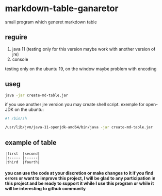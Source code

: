 # markdown-table-ganaretor
small program which generet markdown table

## reguire
1. java 11 (testing only for this version maybe work with another version of jre)
2. console

testing only on the ubuntu 19, on the window maybe problem with encoding

## useg
```bash
java -jar create-md-table.jar
```
if you use another jre version you may create shell script. exemple for open-JDK on the ubuntu:
```bash
#! /bin/sh

/usr/lib/jvm/java-11-openjdk-amd64/bin/java -jar create-md-table.jar
```
## example of table
 ```
 |first  |second|
 |:----- |:-----|
 |third  |fourth|
```
#### you can use the code at your discretion or make changes to it if you find errors or want to improve this project, I will be glad to any participation in this project and be ready to support it while I use this program or while it will be interesting to github community
